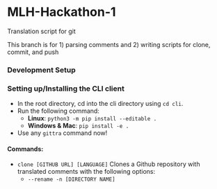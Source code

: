 # MLH-Hackathon-1

Translation script for git

This branch is for 1) parsing comments and 2) writing scripts for clone, commit, and push

### Development Setup

### Setting up/Installing the CLI client
- In the root directory, cd into the cli directory using `cd cli`.
- Run the following command:
  - **Linux**: `python3 -m pip install --editable .`
  - **Windows & Mac**: `pip install -e .`
- Use any `gittra` command now!

#### Commands:
- `clone [GITHUB URL] [LANGUAGE]` Clones a Github repository with translated comments with the following options:
    - `--rename -n [DIRECTORY NAME]`
